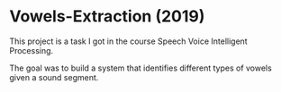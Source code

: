 # Vowels-Extraction (2019)

This project is a task I got in the course Speech Voice Intelligent Processing.

The goal was to build a system that identifies different types of vowels given a sound segment.

